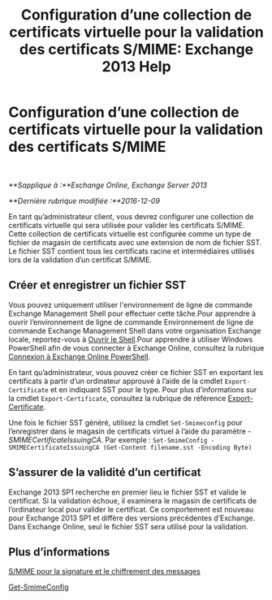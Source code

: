 ﻿---
title: 'Configuration d’une collection de certificats virtuelle pour la validation des certificats S/MIME: Exchange 2013 Help'
TOCTitle: Configuration d’une collection de certificats virtuelle pour la validation des certificats S/MIME
ms:assetid: 04a616e6-197c-490c-ae8c-c8d5f0f0b3dd
ms:mtpsurl: https://technet.microsoft.com/fr-fr/library/Dn626155(v=EXCHG.150)
ms:contentKeyID: 61212669
ms.date: 04/24/2018
mtps_version: v=EXCHG.150
ms.translationtype: HT
---

# Configuration d’une collection de certificats virtuelle pour la validation des certificats S/MIME

 

_**Sapplique à :**Exchange Online, Exchange Server 2013_

_**Dernière rubrique modifiée :**2016-12-09_

En tant qu’administrateur client, vous devrez configurer une collection de certificats virtuelle qui sera utilisée pour valider les certificats S/MIME. Cette collection de certificats virtuelle est configurée comme un type de fichier de magasin de certificats avec une extension de nom de fichier SST. Le fichier SST contient tous les certificats racine et intermédiaires utilisés lors de la validation d’un certificat S/MIME.

## Créer et enregistrer un fichier SST

Vous pouvez uniquement utiliser l'environnement de ligne de commande Exchange Management Shell pour effectuer cette tâche.Pour apprendre à ouvrir l’environnement de ligne de commande Environnement de ligne de commande Exchange Management Shell dans votre organisation Exchange locale, reportez-vous à [Ouvrir le Shell](https://technet.microsoft.com/fr-fr/library/dd638134\(v=exchg.150\)).Pour apprendre à utiliser Windows PowerShell afin de vous connecter à Exchange Online, consultez la rubrique [Connexion à Exchange Online PowerShell](https://go.microsoft.com/fwlink/p/?linkid=396554).

En tant qu’administrateur, vous pouvez créer ce fichier SST en exportant les certificats à partir d’un ordinateur approuvé à l’aide de la cmdlet `Export-Certificate` et en indiquant SST pour le type. Pour plus d’informations sur la cmdlet `Export-Certificate`, consultez la rubrique de référence [Export-Certificate](https://technet.microsoft.com/fr-fr/library/hh848628.aspx).

Une fois le fichier SST généré, utilisez la cmdlet `Set-Smimeconfig` pour l’enregistrer dans le magasin de certificats virtuel à l’aide du paramètre *-SMIMECertificateIssuingCA*. Par exemple : `Set-SmimeConfig -SMIMECertificateIssuingCA (Get-Content filename.sst -Encoding Byte)`

## S’assurer de la validité d’un certificat

Exchange 2013 SP1 recherche en premier lieu le fichier SST et valide le certificat. Si la validation échoue, il examinera le magasin de certificats de l’ordinateur local pour valider le certificat. Ce comportement est nouveau pour Exchange 2013 SP1 et diffère des versions précédentes d’Exchange. Dans Exchange Online, seul le fichier SST sera utilisé pour la validation.

## Plus d’informations

[S/MIME pour la signature et le chiffrement des messages](s-mime-for-message-signing-and-encryption-exchange-2013-help.md)

[Get-SmimeConfig](https://technet.microsoft.com/fr-fr/library/dn554257\(v=exchg.150\))

